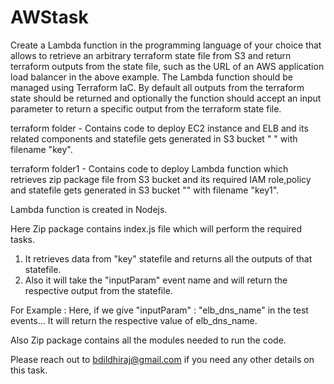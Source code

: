# AWStask

Create a Lambda function in the programming language of your choice that allows to retrieve an
arbitrary terraform state file from S3 and return terraform outputs from the state file, such as the URL
of an AWS application load balancer in the above example. The Lambda function should be managed
using Terraform IaC. By default all outputs from the terraform state should be returned and optionally
the function should accept an input parameter to return a specific output from the terraform state
file.

terraform folder - Contains code to deploy EC2 instance and ELB and its related components and statefile gets generated in S3 bucket " " with filename "key".

terraform folder1 - Contains code to deploy Lambda function which retrieves zip package file from S3 bucket and its required IAM role,policy and statefile gets generated in S3 bucket "" with filename "key1".

Lambda function is created in Nodejs.

Here Zip package contains index.js file which will perform the required tasks. 
1. It retrieves data from "key" statefile and returns all the outputs of that statefile.
2. Also it will take the "inputParam" event name and will return the respective output from the statefile.

For Example : Here, if we give "inputParam" : "elb_dns_name" in the test events... It will return the respective value of elb_dns_name.

Also Zip package contains all the modules needed to run the code.

Please reach out to bdildhiraj@gmail.com if you need any other details on this task.
